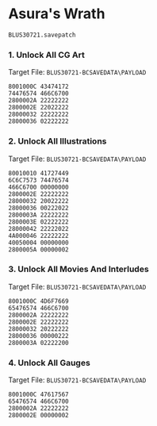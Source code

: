 #  Asura's Wrath 

`BLUS30721.savepatch`

### 1. Unlock All CG Art

Target File: `BLUS30721-BCSAVEDATA\PAYLOAD`

```
8001000C 43474172
74476574 466C6700
2800002A 22222222
2800002E 22022222
28000032 22222222
28000036 02222222
```

### 2. Unlock All Illustrations

Target File: `BLUS30721-BCSAVEDATA\PAYLOAD`

```
80010010 41727449
6C6C7573 74476574
466C6700 00000000
2800002E 22222222
28000032 20022222
28000036 00222022
2800003A 22222222
2800003E 02222222
28000042 22222022
4A000046 22222222
40050004 00000000
2800005A 00000002
```

### 3. Unlock All Movies And Interludes

Target File: `BLUS30721-BCSAVEDATA\PAYLOAD`

```
8001000C 4D6F7669
65476574 466C6700
2800002A 22222222
2800002E 22222222
28000032 20222222
28000036 00000222
2800003A 02222200
```

### 4. Unlock All Gauges

Target File: `BLUS30721-BCSAVEDATA\PAYLOAD`

```
8001000C 47617567
65476574 466C6700
2800002A 22222222
2800002E 00000002
```

